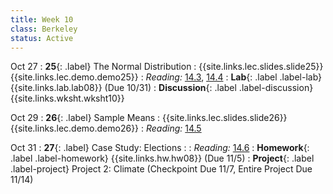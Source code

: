 ```yaml
---
title: Week 10
class: Berkeley
status: Active
---
```


Oct 27
: **25**{: .label} The Normal Distribution
    : {{site.links.lec.slides.slide25}} {{site.links.lec.demo.demo25}}
: _Reading:_ [14.3](https://inferentialthinking.com/chapters/14/3/SD_and_the_Normal_Curve.html), [14.4](https://inferentialthinking.com/chapters/14/4/Central_Limit_Theorem.html)
: **Lab**{: .label .label-lab} {{site.links.lab.lab08}} (Due 10/31)
: **Discussion**{: .label .label-discussion} {{site.links.wksht.wksht10}}

Oct 29
: **26**{: .label} Sample Means
    : {{site.links.lec.slides.slide26}} {{site.links.lec.demo.demo26}}
: _Reading:_ [14.5](https://inferentialthinking.com/chapters/14/5/Variability_of_the_Sample_Mean.html)


Oct 31
: **27**{: .label} Case Study: Elections
  : <!--{{site.links.lec.slides.slide27}} {{site.links.lec.demo.demo27}}-->
: _Reading:_ [14.6](https://inferentialthinking.com/chapters/14/6/Choosing_a_Sample_Size.html)
: **Homework**{: .label .label-homework} {{site.links.hw.hw08}} (Due 11/5)
: **Project**{: .label .label-project} Project 2: Climate<!--{{site.links.proj.proj2}}--> (Checkpoint Due 11/7, Entire Project Due 11/14)